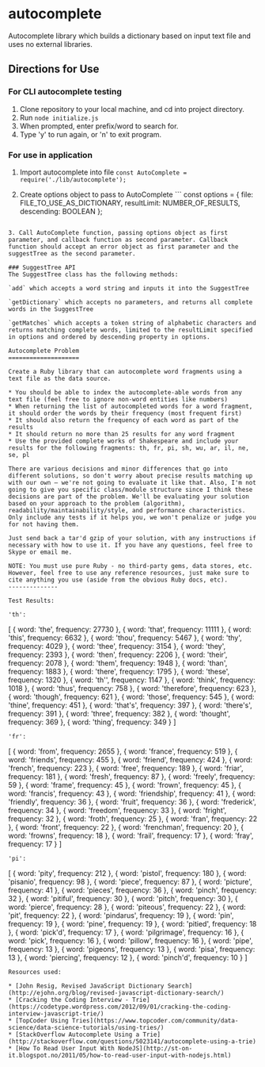# autocomplete
Autocomplete library which builds a dictionary based on input text file and uses no external libraries.

## Directions for Use

### For CLI autocomplete testing
1. Clone repository to your local machine, and cd into project directory.
2. Run `node initialize.js`
3. When prompted, enter prefix/word to search for.
4. Type 'y' to run again, or 'n' to exit program.

### For use in application
1. Import autocomplete into file `const AutoComplete = require('./lib/autocomplete');`

2. Create options object to pass to AutoComplete ```
const options = {
  file: FILE_TO_USE_AS_DICTIONARY,
  resultLimit: NUMBER_OF_RESULTS,
  descending: BOOLEAN
};
```

3. Call AutoComplete function, passing options object as first parameter, and callback function as second parameter. Callback function should accept an error object as first parameter and the suggestTree as the second parameter.

### SuggestTree API
The SuggestTree class has the following methods:

`add` which accepts a word string and inputs it into the SuggestTree

`getDictionary` which accepts no parameters, and returns all complete words in the SuggestTree

`getMatches` which accepts a token string of alphabetic characters and returns matching complete words, limited to the resultLimit specified in options and ordered by descending property in options.

Autocomplete Problem
====================

Create a Ruby library that can autocomplete word fragments using a text file as the data source.

* You should be able to index the autocomplete-able words from any text file (feel free to ignore non-word entities like numbers)
* When returning the list of autocompleted words for a word fragment, it should order the words by their frequency (most frequent first)
* It should also return the frequency of each word as part of the results
* It should return no more than 25 results for any word fragment
* Use the provided complete works of Shakespeare and include your results for the following fragments: th, fr, pi, sh, wu, ar, il, ne, se, pl

There are various decisions and minor differences that go into different solutions, so don't worry about precise results matching up with our own – we're not going to evaluate it like that. Also, I'm not going to give you specific class/module structure since I think these decisions are part of the problem. We'll be evaluating your solution based on your approach to the problem (algorithm), readability/maintainability/style, and performance characteristics. Only include any tests if it helps you, we won't penalize or judge you for not having them. 

Just send back a tar'd gzip of your solution, with any instructions if necessary with how to use it. If you have any questions, feel free to Skype or email me.

NOTE: You must use pure Ruby - no third-party gems, data stores, etc. However, feel free to use any reference resources, just make sure to cite anything you use (aside from the obvious Ruby docs, etc).
--------------

Test Results: 

'th':
```
[ { word: 'the', frequency: 27730 },
  { word: 'that', frequency: 11111 },
  { word: 'this', frequency: 6632 },
  { word: 'thou', frequency: 5467 },
  { word: 'thy', frequency: 4029 },
  { word: 'thee', frequency: 3154 },
  { word: 'they', frequency: 2393 },
  { word: 'then', frequency: 2206 },
  { word: 'their', frequency: 2078 },
  { word: 'them', frequency: 1948 },
  { word: 'than', frequency: 1883 },
  { word: 'there', frequency: 1795 },
  { word: 'these', frequency: 1320 },
  { word: 'th\'', frequency: 1147 },
  { word: 'think', frequency: 1018 },
  { word: 'thus', frequency: 758 },
  { word: 'therefore', frequency: 623 },
  { word: 'though', frequency: 621 },
  { word: 'those', frequency: 545 },
  { word: 'thine', frequency: 451 },
  { word: 'that\'s', frequency: 397 },
  { word: 'there\'s', frequency: 391 },
  { word: 'three', frequency: 382 },
  { word: 'thought', frequency: 369 },
  { word: 'thing', frequency: 349 } ]
```
'fr':
```
[ { word: 'from', frequency: 2655 },
  { word: 'france', frequency: 519 },
  { word: 'friends', frequency: 455 },
  { word: 'friend', frequency: 424 },
  { word: 'french', frequency: 223 },
  { word: 'free', frequency: 189 },
  { word: 'friar', frequency: 181 },
  { word: 'fresh', frequency: 87 },
  { word: 'freely', frequency: 59 },
  { word: 'frame', frequency: 45 },
  { word: 'frown', frequency: 45 },
  { word: 'francis', frequency: 43 },
  { word: 'friendship', frequency: 41 },
  { word: 'friendly', frequency: 36 },
  { word: 'fruit', frequency: 36 },
  { word: 'frederick', frequency: 34 },
  { word: 'freedom', frequency: 33 },
  { word: 'fright', frequency: 32 },
  { word: 'froth', frequency: 25 },
  { word: 'fran', frequency: 22 },
  { word: 'front', frequency: 22 },
  { word: 'frenchman', frequency: 20 },
  { word: 'frowns', frequency: 18 },
  { word: 'frail', frequency: 17 },
  { word: 'fray', frequency: 17 } ]
```
'pi':
```
[ { word: 'pity', frequency: 212 },
  { word: 'pistol', frequency: 180 },
  { word: 'pisanio', frequency: 98 },
  { word: 'piece', frequency: 87 },
  { word: 'picture', frequency: 41 },
  { word: 'pieces', frequency: 36 },
  { word: 'pinch', frequency: 32 },
  { word: 'pitiful', frequency: 30 },
  { word: 'pitch', frequency: 30 },
  { word: 'pierce', frequency: 28 },
  { word: 'piteous', frequency: 22 },
  { word: 'pit', frequency: 22 },
  { word: 'pindarus', frequency: 19 },
  { word: 'pin', frequency: 19 },
  { word: 'pine', frequency: 19 },
  { word: 'pitied', frequency: 18 },
  { word: 'pick\'d', frequency: 17 },
  { word: 'pilgrimage', frequency: 16 },
  { word: 'pick', frequency: 16 },
  { word: 'pillow', frequency: 16 },
  { word: 'pipe', frequency: 13 },
  { word: 'pigeons', frequency: 13 },
  { word: 'pisa', frequency: 13 },
  { word: 'piercing', frequency: 12 },
  { word: 'pinch\'d', frequency: 10 } ]
```
Resources used:

* [John Resig, Revised JavaScript Dictionary Search](http://ejohn.org/blog/revised-javascript-dictionary-search/)
* [Cracking the Coding Interview - Trie](https://codetype.wordpress.com/2012/09/01/cracking-the-coding-interview-javascript-trie/)
* [TopCoder Using Tries](https://www.topcoder.com/community/data-science/data-science-tutorials/using-tries/)
* [StackOverflow Autocomplete Using a Trie](http://stackoverflow.com/questions/5023141/autocomplete-using-a-trie)
* [How To Read User Input With NodeJS](http://st-on-it.blogspot.no/2011/05/how-to-read-user-input-with-nodejs.html)

